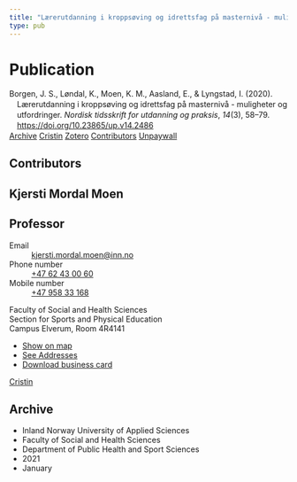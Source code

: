 ```yaml
---
title: "Lærerutdanning i kroppsøving og idrettsfag på masternivå - muligheter og utfordringer"
type: pub
---
```

<h1>Publication</h1>
<article id="csl-bib-container-JSQDG8I9" class="csl-bib-container">
  <div class="csl-bib-body" style="line-height: 1.35; padding-left: 1em; text-indent:-1em;">
  <div class="csl-entry">Borgen, J. S., L&#xF8;ndal, K., Moen, K. M., Aasland, E., &amp; Lyngstad, I. (2020). L&#xE6;rerutdanning i kropps&#xF8;ving og idrettsfag p&#xE5; masterniv&#xE5; - muligheter og utfordringer. <i>Nordisk tidsskrift for utdanning og praksis</i>, <i>14</i>(3), 58&#x2013;79. <a href="https://doi.org/10.23865/up.v14.2486">https://doi.org/10.23865/up.v14.2486</a></div>
</div>
  <div class="csl-bib-buttons">
    <a href="#taxonomy-article-JSQDG8I9" class="csl-bib-button">Archive</a>
    <a href="https://app.cristin.no/results/show.jsf?id=1877446" alt="Cristin URL" class="csl-bib-button">Cristin</a>
    <a href="http://zotero.org/groups/5022929/items/JSQDG8I9" alt="Zotero URL" class="csl-bib-button">Zotero</a>
    <a href="#contributors-article-JSQDG8I9" class="csl-bib-button">Contributors</a>
    <a href="https://utdanningogpraksis.no/index.php/up/article/download/2486/5014" class="csl-bib-button">Unpaywall</a>
  </div>
  <div id="csl-bib-meta-container-JSQDG8I9"></div>
</article>
<div id="csl-bib-meta-JSQDG8I9" class="csl-bib-meta">
  <article id="contributors-article-JSQDG8I9" class="contributors-article">
    <h1>Contributors</h1>
    <div class="personas">
<div class="vrtx-hinn-person-card">
<div class="photo">
<i class="lar la-user-circle missing-person"></i>
</div>
<div class="info">
<hgroup><h1>Kjersti Mordal Moen</h1>
<h2>Professor</h2>
</hgroup><dl>
<dt>Email</dt>
<dd>
<a href="mailto:kjersti.mordal.moen@inn.no">kjersti.mordal.moen@inn.no</a>
</dd>
<dt>Phone number</dt>
<dd><a href="tel:+4762430060">
+47 62 43 00 60
</a></dd>
<dt>Mobile number</dt>
<dd><a href="tel:+4795833168">
+47 958 33 168
</a></dd>
</dl>
<p>
Faculty of Social and Health Sciences<br>
Section for Sports and Physical Education<br>
Campus Elverum,
Room 4R4141
</p>
<ul class="vrtx-hinn-links">
<li><a href="https://www.google.com/maps?q=60.88156,11.53723">Show on map</a></li>
<li><a href="https://www.inn.no/english/find-an-employee/kjersti-mordal-moen.html#vrtx-hinn-addresses">See Addresses</a></li>
<li><a href="https://www.inn.no/english/find-an-employee/kjersti-mordal-moen.html?vrtx=vcf">Download business card</a></li>
</ul>
</div>
</div>
<a href="https://app.cristin.no/persons/show.jsf?id=53554" alt="Cristin URL" class="personas-cristin">Cristin</a>
</div>
  </article>
  <article id="taxonomy-article-JSQDG8I9" class="taxonomy-article">
    <h1>Archive</h1>
    <ul>
      <li>Inland Norway University of Applied Sciences</li>
      <li>Faculty of Social and Health Sciences</li>
      <li>Department of Public Health and Sport Sciences</li>
      <li>2021</li>
      <li>January</li>
    </ul>
  </article>
</div>
